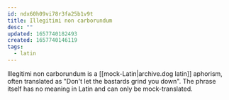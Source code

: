 ```yaml
---
id: ndx60h09vi78r3fa25b1v9t
title: Illegitimi non carborundum
desc: ""
updated: 1657740182493
created: 1657740146119
tags:
  - latin
---
```


Illegitimi non carborundum is a [[mock-Latin|archive.dog latin]] aphorism, often translated as "Don't let the bastards grind you down". The phrase itself has no meaning in Latin and can only be mock-translated.
